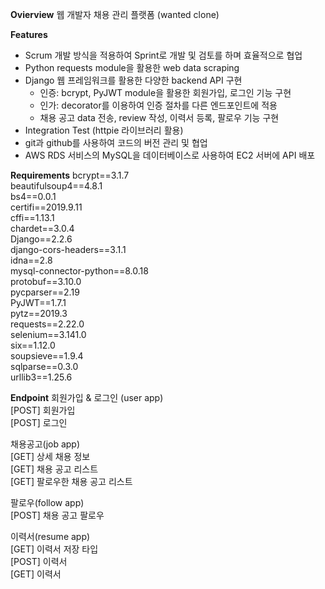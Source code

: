 **Ovierview**
웹 개발자 채용 관리 플랫폼 (wanted clone)

**Features**
+ Scrum 개발 방식을 적용하여 Sprint로 개발 및 검토를 하며 효율적으로 협업  
+ Python requests module을 활용한 web data scraping  
+ Django 웹 프레임워크를 활용한 다양한 backend API 구현  
  - 인증: bcrypt, PyJWT module을 활용한 회원가입, 로그인 기능 구현
  - 인가: decorator를 이용하여 인증 절차를 다른 엔드포인트에 적용
  - 채용 공고 data 전송, review 작성, 이력서 등록, 팔로우 기능 구현
+ Integration Test (httpie 라이브러리 활용)
+ git과 github를 사용하여 코드의 버전 관리 및 협업
+ AWS RDS 서비스의 MySQL을 데이터베이스로 사용하여 EC2 서버에 API 배포

**Requirements**
bcrypt==3.1.7   
beautifulsoup4==4.8.1   
bs4==0.0.1   
certifi==2019.9.11   
cffi==1.13.1   
chardet==3.0.4   
Django==2.2.6   
django-cors-headers==3.1.1   
idna==2.8   
mysql-connector-python==8.0.18   
protobuf==3.10.0  
pycparser==2.19  
PyJWT==1.7.1  
pytz==2019.3  
requests==2.22.0  
selenium==3.141.0  
six==1.12.0  
soupsieve==1.9.4  
sqlparse==0.3.0  
urllib3==1.25.6  

**Endpoint**
회원가입 & 로그인 (user app)  
[POST] 회원가입  
[POST] 로그인  

채용공고(job app)  
[GET] 상세 채용 정보   
[GET] 채용 공고 리스트   
[GET] 팔로우한 채용 공고 리스트   

팔로우(follow app)  
[POST] 채용 공고 팔로우  

이력서(resume app)  
[GET] 이력서 저장 타입  
[POST] 이력서  
[GET] 이력서  


